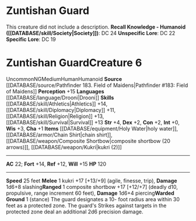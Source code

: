 ﻿---
ac: '22'
alignment: NG
all_resistance: null
burrow_speed: null
charisma: '+1'
climb_speed: null
constitution: '+2'
creature_ability:
- Warded Ground
creature_family: null
dexterity: '+2'
element: null
fly_speed: null
fortitude: '+14'
hp: '120'
id: '2090'
immunity: null
intelligence: '+0'
land_speed: '25'
language:
- '[[DATABASE/language/Drooni|Drooni]]'
level: '6'
max_speed: '25'
name: Zuntishan Guard
perception: '+15'
rarity: Uncommon
reflex: '+12'
resistance: null
rus_type_level: null
sense: null
size: Medium
skill:
- '[[DATABASE/skill/Athletics|Athletics]] +14'
- '[[DATABASE/skill/Diplomacy|Diplomacy]] +11'
- '[[DATABASE/skill/Religion|Religion]] +13'
- '[[DATABASE/skill/Survival|Survival]] +13'
source: '[[DATABASE/source/Pathfinder 183. Field of Maidens|Pathfinder #183: Field
  of Maidens]]'
speed:
- 25 feet
spell: null
strength: '+4'
strength_req: '4'
strongest_save:
- Will
swim_speed: null
trait:
- '[[DATABASE/trait/Human|Human]]'
- '[[DATABASE/trait/Humanoid|Humanoid]]'
- '[[DATABASE/trait/Uncommon|Uncommon]]'
type: Creature
vision: null
weakest_save:
- Reflex
weakness: null
will: '+15'
wisdom: '+3'

---
# Zuntishan Guard

This creature did not include a description.
**Recall Knowledge - Humanoid ([[DATABASE/skill/Society|Society]])**: DC 24
**Unspecific Lore**: DC 22
**Specific Lore**: DC 19

# Zuntishan Guard<span class="item-type">Creature 6</span>

<span class="trait-uncommon item-trait">Uncommon</span><span class="trait-alignment item-trait">NG</span><span class="trait-size item-trait">Medium</span><span class="item-trait">Human</span><span class="item-trait">Humanoid</span>
**Source** [[DATABASE/source/Pathfinder 183. Field of Maidens|Pathfinder #183: Field of Maidens]]
**Perception** +15
**Languages** [[DATABASE/language/Drooni|Drooni]]
**Skills** [[DATABASE/skill/Athletics|Athletics]] +14, [[DATABASE/skill/Diplomacy|Diplomacy]] +11, [[DATABASE/skill/Religion|Religion]] +13, [[DATABASE/skill/Survival|Survival]] +13
**Str** +4, **Dex** +2, **Con** +2, **Int** +0, **Wis** +3, **Cha** +1
**Items** [[DATABASE/equipment/Holy Water|holy water]], [[DATABASE/armor/Chain Shirt|chain shirt]], [[DATABASE/weapon/Composite Shortbow|composite shortbow (20 arrows)]], [[DATABASE/weapon/Kukri|kukri (2)]]

---
**AC** 22; **Fort** +14, **Ref** +12, **Will** +15
**HP** 120

---
**Speed** 25 feet
<span class="in-box-ability">**Melee** <span class="action-icon">1</span> kukri +17 [+13/+9] (agile, finesse, trip), **Damage** 1d6+8 slashing</span><span class="in-box-ability">**Ranged** <span class="action-icon">1</span> composite shortbow +17 [+12/+7] (deadly d10, propulsive, range increment 60 feet), **Damage** 1d6+4 piercing</span><span class="in-box-ability">**Warded Ground** <span class="action-icon">1</span> (stance) The guard designates a 10- foot radius area within 30 feet as a protected zone. The guard's Strikes against targets in the protected zone deal an additional 2d6 precision damage.</span>